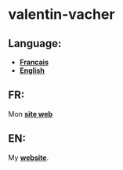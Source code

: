 # valentin-vacher

## Language:

- __[Français](#FR)__
- __[English](#EN)__
## FR:

Mon __[site web](https://valentin-vacher.fr)__
## EN:

My __[website](https://valentin-vacher.fr)__.
